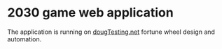 # 2030 game web application

The application is running on [dougTesting.net](http://dougtesting.net/home) fortune wheel design and automation.
